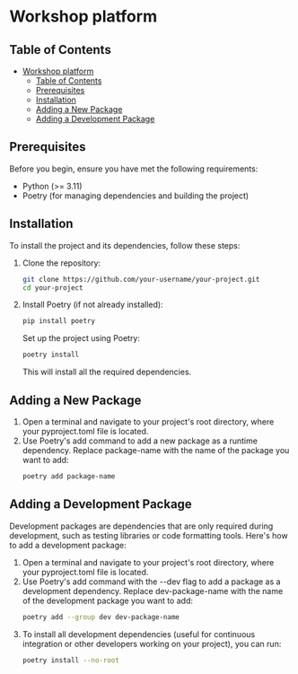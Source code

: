 # Workshop platform


## Table of Contents

- [Workshop platform](#workshop-platform)
  - [Table of Contents](#table-of-contents)
  - [Prerequisites](#prerequisites)
  - [Installation](#installation)
  - [Adding a New Package](#adding-a-new-package)
  - [Adding a Development Package](#adding-a-development-package)

## Prerequisites

Before you begin, ensure you have met the following requirements:

- Python (>= 3.11)
- Poetry (for managing dependencies and building the project)

## Installation

To install the project and its dependencies, follow these steps:

1. Clone the repository:

   ```bash
   git clone https://github.com/your-username/your-project.git
   cd your-project
   ```
2. Install Poetry (if not already installed):
    ```bash
    pip install poetry
    ```
    Set up the project using Poetry:
    ```bash
    poetry install
    ```
    This will install all the required dependencies.

## Adding a New Package

1. Open a terminal and navigate to your project's root directory, where your pyproject.toml file is located.
2. Use Poetry's add command to add a new package as a runtime dependency. Replace package-name with the name of the package you want to add:
    ```bash
    poetry add package-name
    ```

## Adding a Development Package

Development packages are dependencies that are only required during development, such as testing libraries or code formatting tools. Here's how to add a development package:
1. Open a terminal and navigate to your project's root directory, where your pyproject.toml file is located.
2. Use Poetry's add command with the --dev flag to add a package as a development dependency. Replace dev-package-name with the name of the development package you want to add:
    ```bash
    poetry add --group dev dev-package-name
    ```
3. To install all development dependencies (useful for continuous integration or other developers working on your project), you can run:
   ```bash
   poetry install --no-root
   ```
